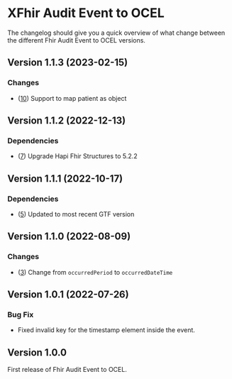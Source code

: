# XFhir Audit Event to OCEL

The changelog should give you a quick overview of what change between the different Fhir Audit Event to OCEL versions.

## Version 1.1.3 (2023-02-15)

### Changes

- ([10](https://github.com/FHOOEAIST/FhirAuditEvent2OCEL/issues/10)) Support to map patient as object

## Version 1.1.2 (2022-12-13)

### Dependencies

- ([7](https://github.com/FHOOEAIST/FhirAuditEvent2OCEL/issues/7)) Upgrade Hapi Fhir Structures to 5.2.2

## Version 1.1.1 (2022-10-17)

### Dependencies

- ([5](https://github.com/FHOOEAIST/FhirAuditEvent2OCEL/issues/5)) Updated to most recent GTF version

## Version 1.1.0 (2022-08-09)

### Changes

 - ([3](https://github.com/FHOOEAIST/FhirAuditEvent2OCEL/issues/3)) Change from `occurredPeriod` to `occurredDateTime` 

## Version 1.0.1 (2022-07-26)

### Bug Fix

- Fixed invalid key for the timestamp element inside the event.

## Version 1.0.0

First release of Fhir Audit Event to OCEL.